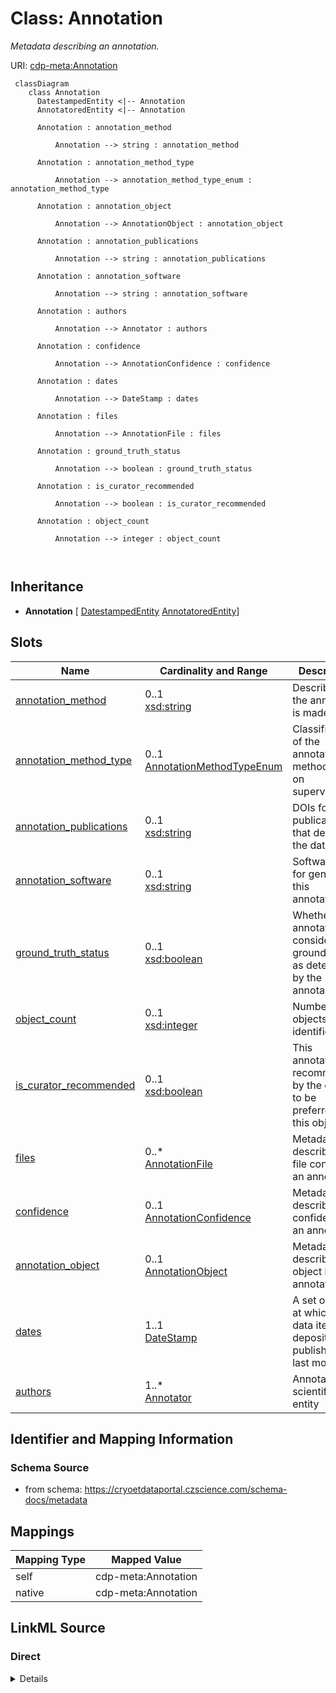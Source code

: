 # Class: Annotation


_Metadata describing an annotation._





URI: [cdp-meta:Annotation](https://cryoetdataportal.czscience.com/schema/metadata/Annotation)




```mermaid
 classDiagram
    class Annotation
      DatestampedEntity <|-- Annotation
      AnnotatoredEntity <|-- Annotation
      
      Annotation : annotation_method
        
          Annotation --> string : annotation_method
        
      Annotation : annotation_method_type
        
          Annotation --> annotation_method_type_enum : annotation_method_type
        
      Annotation : annotation_object
        
          Annotation --> AnnotationObject : annotation_object
        
      Annotation : annotation_publications
        
          Annotation --> string : annotation_publications
        
      Annotation : annotation_software
        
          Annotation --> string : annotation_software
        
      Annotation : authors
        
          Annotation --> Annotator : authors
        
      Annotation : confidence
        
          Annotation --> AnnotationConfidence : confidence
        
      Annotation : dates
        
          Annotation --> DateStamp : dates
        
      Annotation : files
        
          Annotation --> AnnotationFile : files
        
      Annotation : ground_truth_status
        
          Annotation --> boolean : ground_truth_status
        
      Annotation : is_curator_recommended
        
          Annotation --> boolean : is_curator_recommended
        
      Annotation : object_count
        
          Annotation --> integer : object_count
        
      
```





## Inheritance
* **Annotation** [ [DatestampedEntity](DatestampedEntity.md) [AnnotatoredEntity](AnnotatoredEntity.md)]



## Slots

| Name | Cardinality and Range | Description | Inheritance |
| ---  | --- | --- | --- |
| [annotation_method](annotation_method.md) | 0..1 <br/> [xsd:string](http://www.w3.org/2001/XMLSchema#string) | Describe how the annotation is made (e | direct |
| [annotation_method_type](annotation_method_type.md) | 0..1 <br/> [AnnotationMethodTypeEnum](AnnotationMethodTypeEnum.md) | Classification of the annotation method based on supervision | direct |
| [annotation_publications](annotation_publications.md) | 0..1 <br/> [xsd:string](http://www.w3.org/2001/XMLSchema#string) | DOIs for publications that describe the dataset | direct |
| [annotation_software](annotation_software.md) | 0..1 <br/> [xsd:string](http://www.w3.org/2001/XMLSchema#string) | Software used for generating this annotation | direct |
| [ground_truth_status](ground_truth_status.md) | 0..1 <br/> [xsd:boolean](http://www.w3.org/2001/XMLSchema#boolean) | Whether an annotation is considered ground truth, as determined by the annota... | direct |
| [object_count](object_count.md) | 0..1 <br/> [xsd:integer](http://www.w3.org/2001/XMLSchema#integer) | Number of objects identified | direct |
| [is_curator_recommended](is_curator_recommended.md) | 0..1 <br/> [xsd:boolean](http://www.w3.org/2001/XMLSchema#boolean) | This annotation is recommended by the curator to be preferred for this object... | direct |
| [files](files.md) | 0..* <br/> [AnnotationFile](AnnotationFile.md) | Metadata describing a file containing an annotation | direct |
| [confidence](confidence.md) | 0..1 <br/> [AnnotationConfidence](AnnotationConfidence.md) | Metadata describing the confidence of an annotation | direct |
| [annotation_object](annotation_object.md) | 0..1 <br/> [AnnotationObject](AnnotationObject.md) | Metadata describing the object being annotated | direct |
| [dates](dates.md) | 1..1 <br/> [DateStamp](DateStamp.md) | A set of dates at which a data item was deposited, published and last modifie... | direct |
| [authors](authors.md) | 1..* <br/> [Annotator](Annotator.md) | Annotator of a scientific data entity | direct |









## Identifier and Mapping Information







### Schema Source


* from schema: https://cryoetdataportal.czscience.com/schema-docs/metadata





## Mappings

| Mapping Type | Mapped Value |
| ---  | ---  |
| self | cdp-meta:Annotation |
| native | cdp-meta:Annotation |





## LinkML Source

<!-- TODO: investigate https://stackoverflow.com/questions/37606292/how-to-create-tabbed-code-blocks-in-mkdocs-or-sphinx -->

### Direct

<details>
```yaml
name: Annotation
description: Metadata describing an annotation.
from_schema: https://cryoetdataportal.czscience.com/schema-docs/metadata
mixins:
- DatestampedEntity
- AnnotatoredEntity
attributes:
  annotation_method:
    name: annotation_method
    description: Describe how the annotation is made (e.g. Manual, crYoLO, Positive
      Unlabeled Learning, template matching)
    from_schema: https://cryoetdataportal.czscience.com/schema-docs/metadata
    exact_mappings:
    - cdp-common:annotation_method
    rank: 1000
    alias: annotation_method
    owner: Annotation
    domain_of:
    - Annotation
    range: string
    inlined: true
    inlined_as_list: true
  annotation_method_type:
    name: annotation_method_type
    description: Classification of the annotation method based on supervision.
    from_schema: https://cryoetdataportal.czscience.com/schema-docs/metadata
    exact_mappings:
    - cdp-common:annotation_method_type
    rank: 1000
    alias: annotation_method_type
    owner: Annotation
    domain_of:
    - Annotation
    range: annotation_method_type_enum
    inlined: true
    inlined_as_list: true
  annotation_publications:
    name: annotation_publications
    description: DOIs for publications that describe the dataset. Use a comma to separate
      multiple DOIs.
    from_schema: https://cryoetdataportal.czscience.com/schema-docs/metadata
    exact_mappings:
    - cdp-common:annotation_publication
    rank: 1000
    alias: annotation_publications
    owner: Annotation
    domain_of:
    - Annotation
    range: string
    inlined: true
    inlined_as_list: true
  annotation_software:
    name: annotation_software
    description: Software used for generating this annotation
    from_schema: https://cryoetdataportal.czscience.com/schema-docs/metadata
    exact_mappings:
    - cdp-common:annotation_software
    rank: 1000
    alias: annotation_software
    owner: Annotation
    domain_of:
    - Annotation
    range: string
    inlined: true
    inlined_as_list: true
  ground_truth_status:
    name: ground_truth_status
    description: Whether an annotation is considered ground truth, as determined by
      the annotator.
    from_schema: https://cryoetdataportal.czscience.com/schema-docs/metadata
    exact_mappings:
    - cdp-common:annotation_ground_truth_status
    rank: 1000
    alias: ground_truth_status
    owner: Annotation
    domain_of:
    - Annotation
    range: boolean
    inlined: true
    inlined_as_list: true
  object_count:
    name: object_count
    description: Number of objects identified
    from_schema: https://cryoetdataportal.czscience.com/schema-docs/metadata
    exact_mappings:
    - cdp-common:annotation_object_count
    rank: 1000
    alias: object_count
    owner: Annotation
    domain_of:
    - Annotation
    range: integer
    inlined: true
    inlined_as_list: true
  is_curator_recommended:
    name: is_curator_recommended
    description: This annotation is recommended by the curator to be preferred for
      this object type.
    from_schema: https://cryoetdataportal.czscience.com/schema-docs/metadata
    exact_mappings:
    - cdp-common:annotation_is_curator_recommended
    rank: 1000
    alias: is_curator_recommended
    owner: Annotation
    domain_of:
    - Annotation
    range: boolean
    inlined: true
    inlined_as_list: true
  files:
    name: files
    description: Metadata describing a file containing an annotation.
    from_schema: https://cryoetdataportal.czscience.com/schema-docs/metadata
    rank: 1000
    multivalued: true
    list_elements_ordered: true
    alias: files
    owner: Annotation
    domain_of:
    - Annotation
    range: AnnotationFile
    inlined: true
    inlined_as_list: true
  confidence:
    name: confidence
    description: Metadata describing the confidence of an annotation.
    from_schema: https://cryoetdataportal.czscience.com/schema-docs/metadata
    rank: 1000
    alias: confidence
    owner: Annotation
    domain_of:
    - Annotation
    range: AnnotationConfidence
    inlined: true
    inlined_as_list: true
  annotation_object:
    name: annotation_object
    description: Metadata describing the object being annotated.
    from_schema: https://cryoetdataportal.czscience.com/schema-docs/metadata
    rank: 1000
    alias: annotation_object
    owner: Annotation
    domain_of:
    - Annotation
    range: AnnotationObject
    inlined: true
    inlined_as_list: true
  dates:
    name: dates
    description: A set of dates at which a data item was deposited, published and
      last modified.
    from_schema: https://cryoetdataportal.czscience.com/schema-docs/metadata
    alias: dates
    owner: Annotation
    domain_of:
    - DatestampedEntity
    - Dataset
    - Annotation
    range: DateStamp
    required: true
    inlined: true
    inlined_as_list: true
  authors:
    name: authors
    description: Annotator of a scientific data entity.
    from_schema: https://cryoetdataportal.czscience.com/schema-docs/metadata
    multivalued: true
    list_elements_ordered: true
    alias: authors
    owner: Annotation
    domain_of:
    - AuthoredEntity
    - AnnotatoredEntity
    - Dataset
    - Tomogram
    - Annotation
    range: Annotator
    required: true
    inlined: true
    inlined_as_list: true

```
</details>

### Induced

<details>
```yaml
name: Annotation
description: Metadata describing an annotation.
from_schema: https://cryoetdataportal.czscience.com/schema-docs/metadata
mixins:
- DatestampedEntity
- AnnotatoredEntity
attributes:
  annotation_method:
    name: annotation_method
    description: Describe how the annotation is made (e.g. Manual, crYoLO, Positive
      Unlabeled Learning, template matching)
    from_schema: https://cryoetdataportal.czscience.com/schema-docs/metadata
    exact_mappings:
    - cdp-common:annotation_method
    rank: 1000
    alias: annotation_method
    owner: Annotation
    domain_of:
    - Annotation
    range: string
    inlined: true
    inlined_as_list: true
  annotation_method_type:
    name: annotation_method_type
    description: Classification of the annotation method based on supervision.
    from_schema: https://cryoetdataportal.czscience.com/schema-docs/metadata
    exact_mappings:
    - cdp-common:annotation_method_type
    rank: 1000
    alias: annotation_method_type
    owner: Annotation
    domain_of:
    - Annotation
    range: annotation_method_type_enum
    inlined: true
    inlined_as_list: true
  annotation_publications:
    name: annotation_publications
    description: DOIs for publications that describe the dataset. Use a comma to separate
      multiple DOIs.
    from_schema: https://cryoetdataportal.czscience.com/schema-docs/metadata
    exact_mappings:
    - cdp-common:annotation_publication
    rank: 1000
    alias: annotation_publications
    owner: Annotation
    domain_of:
    - Annotation
    range: string
    inlined: true
    inlined_as_list: true
  annotation_software:
    name: annotation_software
    description: Software used for generating this annotation
    from_schema: https://cryoetdataportal.czscience.com/schema-docs/metadata
    exact_mappings:
    - cdp-common:annotation_software
    rank: 1000
    alias: annotation_software
    owner: Annotation
    domain_of:
    - Annotation
    range: string
    inlined: true
    inlined_as_list: true
  ground_truth_status:
    name: ground_truth_status
    description: Whether an annotation is considered ground truth, as determined by
      the annotator.
    from_schema: https://cryoetdataportal.czscience.com/schema-docs/metadata
    exact_mappings:
    - cdp-common:annotation_ground_truth_status
    rank: 1000
    alias: ground_truth_status
    owner: Annotation
    domain_of:
    - Annotation
    range: boolean
    inlined: true
    inlined_as_list: true
  object_count:
    name: object_count
    description: Number of objects identified
    from_schema: https://cryoetdataportal.czscience.com/schema-docs/metadata
    exact_mappings:
    - cdp-common:annotation_object_count
    rank: 1000
    alias: object_count
    owner: Annotation
    domain_of:
    - Annotation
    range: integer
    inlined: true
    inlined_as_list: true
  is_curator_recommended:
    name: is_curator_recommended
    description: This annotation is recommended by the curator to be preferred for
      this object type.
    from_schema: https://cryoetdataportal.czscience.com/schema-docs/metadata
    exact_mappings:
    - cdp-common:annotation_is_curator_recommended
    rank: 1000
    alias: is_curator_recommended
    owner: Annotation
    domain_of:
    - Annotation
    range: boolean
    inlined: true
    inlined_as_list: true
  files:
    name: files
    description: Metadata describing a file containing an annotation.
    from_schema: https://cryoetdataportal.czscience.com/schema-docs/metadata
    rank: 1000
    multivalued: true
    list_elements_ordered: true
    alias: files
    owner: Annotation
    domain_of:
    - Annotation
    range: AnnotationFile
    inlined: true
    inlined_as_list: true
  confidence:
    name: confidence
    description: Metadata describing the confidence of an annotation.
    from_schema: https://cryoetdataportal.czscience.com/schema-docs/metadata
    rank: 1000
    alias: confidence
    owner: Annotation
    domain_of:
    - Annotation
    range: AnnotationConfidence
    inlined: true
    inlined_as_list: true
  annotation_object:
    name: annotation_object
    description: Metadata describing the object being annotated.
    from_schema: https://cryoetdataportal.czscience.com/schema-docs/metadata
    rank: 1000
    alias: annotation_object
    owner: Annotation
    domain_of:
    - Annotation
    range: AnnotationObject
    inlined: true
    inlined_as_list: true
  dates:
    name: dates
    description: A set of dates at which a data item was deposited, published and
      last modified.
    from_schema: https://cryoetdataportal.czscience.com/schema-docs/metadata
    alias: dates
    owner: Annotation
    domain_of:
    - DatestampedEntity
    - Dataset
    - Annotation
    range: DateStamp
    required: true
    inlined: true
    inlined_as_list: true
  authors:
    name: authors
    description: Annotator of a scientific data entity.
    from_schema: https://cryoetdataportal.czscience.com/schema-docs/metadata
    multivalued: true
    list_elements_ordered: true
    alias: authors
    owner: Annotation
    domain_of:
    - AuthoredEntity
    - AnnotatoredEntity
    - Dataset
    - Tomogram
    - Annotation
    range: Annotator
    required: true
    inlined: true
    inlined_as_list: true

```
</details>